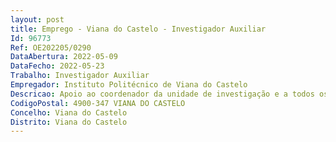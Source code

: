 ```yaml
--- 
layout: post
title: Emprego - Viana do Castelo - Investigador Auxiliar
Id: 96773
Ref: OE202205/0290
DataAbertura: 2022-05-09
DataFecho: 2022-05-23
Trabalho: Investigador Auxiliar
Empregador: Instituto Politécnico de Viana do Castelo
Descricao: Apoio ao coordenador da unidade de investigação e a todos os seus membros, principalmentenas seguintes atividades Participação na prospeção de oportunidades de financiamento nacional e internacionalParticipação na preparação e submissão de candidaturas a projetos financiados em articulaçãocom a Unidade de Gestão de Projetos do IPVCParticipação na conceção, desenvolvimento e execução de projetos de investigação e desenvolvimentoParticipação na supervisão geral das atividades de I&D do ADiT  LABOrientação de projetos de investigação a seu cargo, bem como das atividades de investigaçãode bolseiros, estagiários de investigação e assistentes de investigaçãoOrientar e fomentar programas de formação alinhados com os interesses do ADiT  LABParticipação em outras tarefas necessárias para a prossecução dos objetivos do ADiT  LAB
CodigoPostal: 4900-347 VIANA DO CASTELO
Concelho: Viana do Castelo
Distrito: Viana do Castelo
--- 
```

